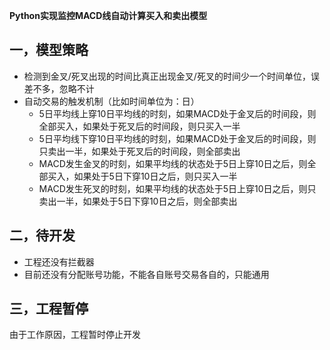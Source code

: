 
**Python实现监控MACD线自动计算买入和卖出模型**

## 一，模型策略

- 检测到金叉/死叉出现的时间比真正出现金叉/死叉的时间少一个时间单位，误差不多，忽略不计
- 自动交易的触发机制（比如时间单位为：日）
  - 5日平均线上穿10日平均线的时刻，如果MACD处于金叉后的时间段，则全部买入，如果处于死叉后的时间段，则只买入一半
  - 5日平均线下穿10日平均线的时刻，如果MACD处于金叉后的时间段，则只卖出一半，如果处于死叉后的时间段，则全部卖出
  - MACD发生金叉的时刻，如果平均线的状态处于5日上穿10日之后，则全部买入，如果处于5日下穿10日之后，则只买入一半
  - MACD发生死叉的时刻，如果平均线的状态处于5日上穿10日之后，则只卖出一半，如果处于5日下穿10日之后，则全部卖出

## 二，待开发

- 工程还没有拦截器
- 目前还没有分配账号功能，不能各自账号交易各自的，只能通用

## 三，工程暂停
由于工作原因，工程暂时停止开发
